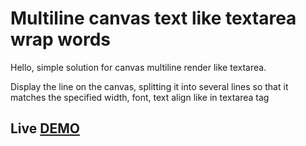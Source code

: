 # Multiline canvas text like textarea wrap words

Hello, simple solution for canvas multiline render like textarea.

Display the line on the canvas, splitting it into several lines so that it matches the specified width, font, text align like in textarea tag

## Live [DEMO](https://codepen.io/Bezneima/pen/KKGpWNm)

